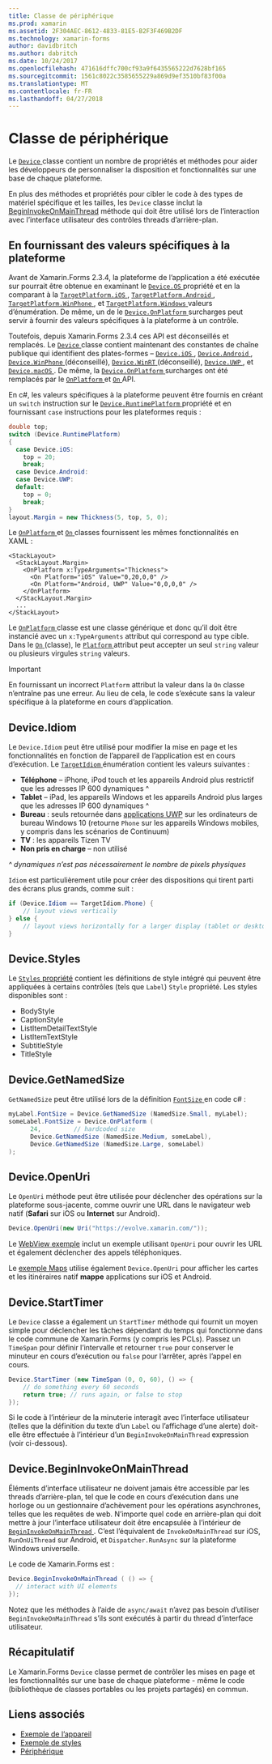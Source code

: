 ```yaml
---
title: Classe de périphérique
ms.prod: xamarin
ms.assetid: 2F304AEC-8612-4833-81E5-B2F3F469B2DF
ms.technology: xamarin-forms
author: davidbritch
ms.author: dabritch
ms.date: 10/24/2017
ms.openlocfilehash: 471616dffc700cf93a9f6435565222d7628bf165
ms.sourcegitcommit: 1561c8022c3585655229a869d9ef3510bf83f00a
ms.translationtype: MT
ms.contentlocale: fr-FR
ms.lasthandoff: 04/27/2018
---
```

# <a name="device-class"></a>Classe de périphérique

Le [ `Device` ](https://developer.xamarin.com/api/type/Xamarin.Forms.Device/) classe contient un nombre de propriétés et méthodes pour aider les développeurs de personnaliser la disposition et fonctionnalités sur une base de chaque plateforme.

En plus des méthodes et propriétés pour cibler le code à des types de matériel spécifique et les tailles, les `Device` classe inclut la [BeginInvokeOnMainThread](#Device_BeginInvokeOnMainThread) méthode qui doit être utilisé lors de l’interaction avec l’interface utilisateur des contrôles threads d’arrière-plan.

<a name="providing-platform-values" />

## <a name="providing-platform-specific-values"></a>En fournissant des valeurs spécifiques à la plateforme

Avant de Xamarin.Forms 2.3.4, la plateforme de l’application a été exécutée sur pourrait être obtenue en examinant le [ `Device.OS` ](https://developer.xamarin.com/api/property/Xamarin.Forms.Device.OS/) propriété et en la comparant à la [ `TargetPlatform.iOS` ](https://developer.xamarin.com/api/field/Xamarin.Forms.TargetPlatform.iOS/), [ `TargetPlatform.Android` ](https://developer.xamarin.com/api/field/Xamarin.Forms.TargetPlatform.Android/), [ `TargetPlatform.WinPhone` ](https://developer.xamarin.com/api/field/Xamarin.Forms.TargetPlatform.WinPhone/), et [ `TargetPlatform.Windows` ](https://developer.xamarin.com/api/field/Xamarin.Forms.TargetPlatform.Windows/) valeurs d’énumération. De même, un de le [ `Device.OnPlatform` ](https://developer.xamarin.com/api/member/Xamarin.Forms.Device.OnPlatform/p/System.Action/System.Action/System.Action/System.Action/) surcharges peut servir à fournir des valeurs spécifiques à la plateforme à un contrôle.

Toutefois, depuis Xamarin.Forms 2.3.4 ces API est déconseillés et remplacés. Le [ `Device` ](https://developer.xamarin.com/api/type/Xamarin.Forms.Device/) classe contient maintenant des constantes de chaîne publique qui identifient des plates-formes – [ `Device.iOS` ](https://developer.xamarin.com/api/field/Xamarin.Forms.Device.iOS/), [ `Device.Android` ](https://developer.xamarin.com/api/field/Xamarin.Forms.Device.Android/), [ `Device.WinPhone` ](https://developer.xamarin.com/api/field/Xamarin.Forms.Device.WinPhone/) (déconseillé), [ `Device.WinRT` ](https://developer.xamarin.com/api/field/Xamarin.Forms.Device.WinRT/) (déconseillé), [ `Device.UWP` ](https://developer.xamarin.com/api/field/Xamarin.Forms.Device.UWP/), et [ `Device.macOS` ](https://developer.xamarin.com/api/field/Xamarin.Forms.Device.macOS/). De même, la [ `Device.OnPlatform` ](https://developer.xamarin.com/api/member/Xamarin.Forms.Device.OnPlatform/p/System.Action/System.Action/System.Action/System.Action/) surcharges ont été remplacés par le [ `OnPlatform` ](https://developer.xamarin.com/api/type/Xamarin.Forms.OnPlatform%3CT%3E/) et [ `On` ](https://developer.xamarin.com/api/type/Xamarin.Forms.On/) API.

En c#, les valeurs spécifiques à la plateforme peuvent être fournis en créant un `switch` instruction sur le [ `Device.RuntimePlatform` ](https://developer.xamarin.com/api/property/Xamarin.Forms.Device.RuntimePlatform/) propriété et en fournissant `case` instructions pour les plateformes requis :

```csharp
double top;
switch (Device.RuntimePlatform)
{
  case Device.iOS:
    top = 20;
    break;
  case Device.Android:
  case Device.UWP:
  default:
    top = 0;
    break;
}
layout.Margin = new Thickness(5, top, 5, 0);
```

Le [ `OnPlatform` ](https://developer.xamarin.com/api/type/Xamarin.Forms.OnPlatform%3CT%3E/) et [ `On` ](https://developer.xamarin.com/api/type/Xamarin.Forms.On/) classes fournissent les mêmes fonctionnalités en XAML :

```xaml
<StackLayout>
  <StackLayout.Margin>
    <OnPlatform x:TypeArguments="Thickness">
      <On Platform="iOS" Value="0,20,0,0" />
      <On Platform="Android, UWP" Value="0,0,0,0" />
    </OnPlatform>
  </StackLayout.Margin>
  ...
</StackLayout>
```

Le [ `OnPlatform` ](https://developer.xamarin.com/api/type/Xamarin.Forms.OnPlatform%3CT%3E/) classe est une classe générique et donc qu’il doit être instancié avec un `x:TypeArguments` attribut qui correspond au type cible. Dans le [ `On` ](https://developer.xamarin.com/api/type/Xamarin.Forms.On/) (classe), le [ `Platform` ](https://developer.xamarin.com/api/property/Xamarin.Forms.On.Platform/) attribut peut accepter un seul `string` valeur ou plusieurs virgules `string` valeurs.

> [!IMPORTANT]
> En fournissant un incorrect `Platform` attribut la valeur dans la `On` classe n’entraîne pas une erreur. Au lieu de cela, le code s’exécute sans la valeur spécifique à la plateforme en cours d’application.

<a name="Device_Idiom" />

## <a name="deviceidiom"></a>Device.Idiom

Le `Device.Idiom` peut être utilisé pour modifier la mise en page et les fonctionnalités en fonction de l’appareil de l’application est en cours d’exécution. Le [ `TargetIdiom` ](https://developer.xamarin.com/api/type/Xamarin.Forms.TargetIdiom/) énumération contient les valeurs suivantes :

-  **Téléphone** – iPhone, iPod touch et les appareils Android plus restrictif que les adresses IP 600 dynamiques ^
-  **Tablet** – iPad, les appareils Windows et les appareils Android plus larges que les adresses IP 600 dynamiques ^
-  **Bureau** : seuls retournée dans [applications UWP](~/xamarin-forms/platform/windows/installation/index.md) sur les ordinateurs de bureau Windows 10 (retourne `Phone` sur les appareils Windows mobiles, y compris dans les scénarios de Continuum)
-  **TV** : les appareils Tizen TV
-  **Non pris en charge** – non utilisé

*^ dynamiques n’est pas nécessairement le nombre de pixels physiques*

`Idiom` est particulièrement utile pour créer des dispositions qui tirent parti des écrans plus grands, comme suit :

```csharp
if (Device.Idiom == TargetIdiom.Phone) {
    // layout views vertically
} else {
    // layout views horizontally for a larger display (tablet or desktop)
}
```

<a name="Device_Styles" />

## <a name="devicestyles"></a>Device.Styles

Le [ `Styles` propriété](~/xamarin-forms/user-interface/styles/index.md) contient les définitions de style intégré qui peuvent être appliquées à certains contrôles (tels que `Label`) `Style` propriété. Les styles disponibles sont :

* BodyStyle
* CaptionStyle
* ListItemDetailTextStyle
* ListItemTextStyle
* SubtitleStyle
* TitleStyle

<a name="Device_GetNamedSize" />

## <a name="devicegetnamedsize"></a>Device.GetNamedSize

`GetNamedSize` peut être utilisé lors de la définition [ `FontSize` ](~/xamarin-forms/user-interface/text/fonts.md) en code c# :

```csharp
myLabel.FontSize = Device.GetNamedSize (NamedSize.Small, myLabel);
someLabel.FontSize = Device.OnPlatform (
      24,         // hardcoded size
      Device.GetNamedSize (NamedSize.Medium, someLabel),
      Device.GetNamedSize (NamedSize.Large, someLabel)
);
```

<a name="Device_OpenUri" />

## <a name="deviceopenuri"></a>Device.OpenUri

Le `OpenUri` méthode peut être utilisée pour déclencher des opérations sur la plateforme sous-jacente, comme ouvrir une URL dans le navigateur web natif (**Safari** sur iOS ou **Internet** sur Android).

```csharp
Device.OpenUri(new Uri("https://evolve.xamarin.com/"));
```

Le [WebView exemple](https://github.com/xamarin/xamarin-forms-samples/blob/master/WorkingWithWebview/WorkingWithWebview/WebAppPage.cs) inclut un exemple utilisant `OpenUri` pour ouvrir les URL et également déclencher des appels téléphoniques.

Le [exemple Maps](https://github.com/xamarin/xamarin-forms-samples/blob/master/WorkingWithMaps/WorkingWithMaps/MapAppPage.cs) utilise également `Device.OpenUri` pour afficher les cartes et les itinéraires natif **mappe** applications sur iOS et Android.

<a name="Device_StartTimer" />

## <a name="devicestarttimer"></a>Device.StartTimer

Le `Device` classe a également un `StartTimer` méthode qui fournit un moyen simple pour déclencher les tâches dépendant du temps qui fonctionne dans le code commune de Xamarin.Forms (y compris les PCLs). Passez un `TimeSpan` pour définir l’intervalle et retourner `true` pour conserver le minuteur en cours d’exécution ou `false` pour l’arrêter, après l’appel en cours.

```csharp
Device.StartTimer (new TimeSpan (0, 0, 60), () => {
    // do something every 60 seconds
    return true; // runs again, or false to stop
});
```

Si le code à l’intérieur de la minuterie interagit avec l’interface utilisateur (telles que la définition du texte d’un `Label` ou l’affichage d’une alerte) doit-elle être effectuée à l’intérieur d’un `BeginInvokeOnMainThread` expression (voir ci-dessous).

<a name="Device_BeginInvokeOnMainThread" />

## <a name="devicebegininvokeonmainthread"></a>Device.BeginInvokeOnMainThread

Éléments d’interface utilisateur ne doivent jamais être accessible par les threads d’arrière-plan, tel que le code en cours d’exécution dans une horloge ou un gestionnaire d’achèvement pour les opérations asynchrones, telles que les requêtes de web. N’importe quel code en arrière-plan qui doit mettre à jour l’interface utilisateur doit être encapsulée à l’intérieur de [ `BeginInvokeOnMainThread` ](https://developer.xamarin.com/api/member/Xamarin.Forms.Device.BeginInvokeOnMainThread/p/System.Action/). C’est l’équivalent de `InvokeOnMainThread` sur iOS, `RunOnUiThread` sur Android, et `Dispatcher.RunAsync` sur la plateforme Windows universelle.

Le code de Xamarin.Forms est :

```csharp
Device.BeginInvokeOnMainThread ( () => {
  // interact with UI elements
});
```

Notez que les méthodes à l’aide de `async/await` n’avez pas besoin d’utiliser `BeginInvokeOnMainThread` s’ils sont exécutés à partir du thread d’interface utilisateur.

## <a name="summary"></a>Récapitulatif

Le Xamarin.Forms `Device` classe permet de contrôler les mises en page et les fonctionnalités sur une base de chaque plateforme - même le code (bibliothèque de classes portables ou les projets partagés) en commun.


## <a name="related-links"></a>Liens associés

- [Exemple de l’appareil](https://developer.xamarin.com/samples/xamarin-forms/WorkingWithDevice/)
- [Exemple de styles](https://developer.xamarin.com/samples/xamarin-forms/WorkingWithStyles/)
- [Périphérique](https://developer.xamarin.com/api/type/Xamarin.Forms.Device/)
